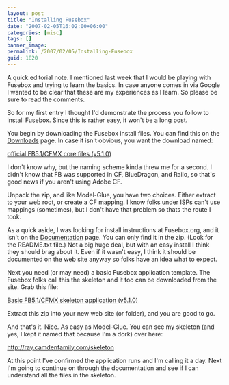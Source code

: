```yaml
---
layout: post
title: "Installing Fusebox"
date: "2007-02-05T16:02:00+06:00"
categories: [misc]
tags: []
banner_image: 
permalink: /2007/02/05/Installing-Fusebox
guid: 1820
---
```


A quick editorial note. I mentioned last week that I would be playing with Fusebox and trying to learn the basics. In case anyone comes in via Google I wanted to be clear that these are my experiences as I learn. So please be sure to read the comments. 

So for my first entry I thought I'd demonstrate the process you follow to install Fusebox. Since this is rather easy, it won't be a long post.
<!--more-->
You begin by downloading the Fusebox install files. You can find this on the <a href="http://www.fusebox.org/index.cfm?fuseaction=downloads.listDownloads">Downloads</a> page. In case it isn't obvious, you want the download named:

<a href="http://www.fusebox.org/downloads/downloadablefiles/fusebox510.corefiles.cfmx.zip">official FB5.1/CFMX core files (v5.1.0)</a>

I don't know why, but the naming scheme kinda threw me for a second. I didn't know that FB was supported in CF, BlueDragon, and Railo, so that's good news if you aren't using Adobe CF. 

Unpack the zip, and like Model-Glue, you have two choices. Either extract to your web root, or create a CF mapping. I know folks under ISPs can't use mappings (sometimes), but I don't have that problem so thats the route I took.

As a quick aside, I was looking for install instructions at Fusebox.org, and it isn't on the <a href="http://www.fusebox.org/index.cfm?fuseaction=documentation.TheBasics">Documentation</a> page. You can only find it in the zip. (Look for the README.txt file.) Not a big huge deal, but with an easy install I think they should brag about it. Even if it wasn't easy, I think it should be documented on the web site anyway so folks have an idea what to expect.

Next you need (or may need) a basic Fusebox application template. The Fusebox folks call this the skeleton and it too can be downloaded from the site. Grab this file:

<a href="http://www.fusebox.org/downloads/downloadablefiles/fusebox510.skeleton.cfmx.zip">Basic FB5.1/CFMX skeleton application (v5.1.0)</a>

Extract this zip into your new web site (or folder), and you are good to go. 

And that's it. Nice. As easy as Model-Glue. You can see my skeleton (and yes, I kept it named that because I'm a dork) over here:

<a href="http://ray.camdenfamily.com/skeleton">http://ray.camdenfamily.com/skeleton</a>

At this point I've confirmed the application runs and I'm calling it a day. Next I'm going to continue on through the documentation and see if I can understand all the files in the skeleton.